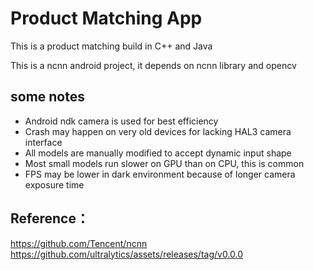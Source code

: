 # Product Matching App

This is a product matching build in C++ and Java

This is a ncnn android project, it depends on ncnn library and opencv


## some notes
* Android ndk camera is used for best efficiency
* Crash may happen on very old devices for lacking HAL3 camera interface
* All models are manually modified to accept dynamic input shape
* Most small models run slower on GPU than on CPU, this is common
* FPS may be lower in dark environment because of longer camera exposure time

## Reference：  
https://github.com/Tencent/ncnn  
https://github.com/ultralytics/assets/releases/tag/v0.0.0
